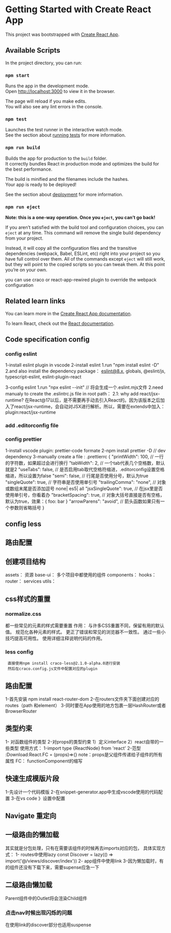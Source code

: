 # Getting Started with Create React App

This project was bootstrapped with [Create React App](https://github.com/facebook/create-react-app).

## Available Scripts

In the project directory, you can run:

### `npm start`

Runs the app in the development mode.\
Open [http://localhost:3000](http://localhost:3000) to view it in the browser.

The page will reload if you make edits.\
You will also see any lint errors in the console.

### `npm test`

Launches the test runner in the interactive watch mode.\
See the section about [running tests](https://facebook.github.io/create-react-app/docs/running-tests) for more information.

### `npm run build`

Builds the app for production to the `build` folder.\
It correctly bundles React in production mode and optimizes the build for the best performance.

The build is minified and the filenames include the hashes.\
Your app is ready to be deployed!

See the section about [deployment](https://facebook.github.io/create-react-app/docs/deployment) for more information.

### `npm run eject`

**Note: this is a one-way operation. Once you `eject`, you can’t go back!**

If you aren’t satisfied with the build tool and configuration choices, you can `eject` at any time. This command will remove the single build dependency from your project.

Instead, it will copy all the configuration files and the transitive dependencies (webpack, Babel, ESLint, etc) right into your project so you have full control over them. All of the commands except `eject` will still work, but they will point to the copied scripts so you can tweak them. At this point you’re on your own.

you can use craco or react-app-rewired plugin to override the webpack configuration

## Related learn links

You can learn more in the [Create React App documentation](https://facebook.github.io/create-react-app/docs/getting-started).

To learn React, check out the [React documentation](https://reactjs.org/).

## Code specification config

### config eslint

1-install eslint plugin in vscode
2-install eslint
1.run "npm install eslint -D"
2.and also install the dependency package：
eslint@8.x, globals, @eslint/js, typescript-eslint, eslint-plugin-react

3-config eslint
1.run "npx eslint --init" // 将会生成一个.eslint.mjs文件
2.need manualy to create the .eslintrc.js file in root path：
2.1: why add react/jsx-runtime?
在React@17以后，是不需要再手动去引入React的。因为该版本之后加入了react/jsx-runtime，会自动对JSX进行解析。所以，需要在extends中加入：plugin:react/jsx-runtime

### add .editorconfig file

### config prettier

1-install vscode plugin: prettier-code formate
2-npm install prettier -D // dev dependency
3-manually create a file : .prettierrc
{
"printWidth": 100, // 一行的字符数，如果超过会进行换行
"tabWidth": 2, // 一个tab代表几个空格数，默认就是2
"useTabs": false, // 是否启用tab取代空格符缩进，.editorconfig设置空格缩进，所以设置为false
"semi": false, // 行尾是否使用分号，默认为true
"singleQuote": true, // 字符串是否使用单引号
"trailingComma": "none", // 对象或数组末尾是否添加逗号 none| es5| all
"jsxSingleQuote": true, // 在jsx里是否使用单引号，你看着办
"bracketSpacing": true, // 对象大括号直接是否有空格，默认为true，效果：{ foo: bar }
"arrowParens": "avoid", // 箭头函数如果只有一个参数则省略括号
}

## config less

## 路由配置

## 创建项目结构

assets： 资源
base-ui： 多个项目中都使用的组件
components：
hooks：
router：
services
utils：

## css样式的重置

### normalize.css

都一些常见的元素的样式需要重置
作用：
与许多CSS重置不同，保留有用的默认值。
规范化各种元素的样式。
更正了错误和常见的浏览器不一致性。
通过一些小技巧提高可用性。
使用详细注释说明代码的作用。

### less config

     直接使用npm install craco-less@2.1.0-alpha.0进行安装
     然后在craco.config.js文件中配置对应的plugin

## 路由配置

1-首先安装 npm install react-router-dom
2-在routers文件夹下面创建对应的routes（path 和element）
3-同时要在App使用的地方包裹一层HashRouter或者BrowserRouter

## 类型约束

1- 对函数组件的类型
2-对props的类型约束
1）定义interface
2）react自带的一些类型
使用方式：
1-import type {ReactNode} from 'react'
2-范型 :Download:React.FC<Iprops> = (props)=>{}
note：props是父组件传递给子组件的所有属性
FC： functionComponent的缩写

## 快速生成模版片段

1-先设计一个代码模版
2-在snippet-generator.app中生成vscode使用的代码配置
3-在vs code 》设置中配置

## Navigate 重定向

## 一级路由的懒加载

其实就是分包处理，只有在需要该组件的时候再去imports对应的包， 具体实现方式：
1- routes中使用lazy
const Discover = lazy(() => import('@/views/discover/index'))
2- app组件中使用link
3-因为懒加载时，有的组件还没有下载下来，需要supense应急一下

## 二级路由懒加载

Parent组件中的Outlet将会渲染Child组件

### 点击nav时候出现闪烁的问题

在使用link的discover部分也适用suspense
